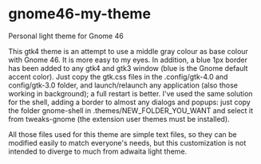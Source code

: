 # gnome46-my-theme
Personal light theme for Gnome 46

This gtk4 theme is an attempt to use a middle gray colour as base colour with Gnome 46. It is more easy to my eyes. In addition, a blue 1px border has been added to any gtk4 and gtk3 window (blue is the Gnome default accent color). Just copy the gtk.css files in the .config/gtk-4.0 and config/gtk-3.0 folder, and launch/relaunch any application (also those working in background); a full restart is better. I've used the same solution for the shell, adding a border to almost any dialogs and popups: just copy the folder gnome-shell in .themes/NEW_FOLDER_YOU_WANT and select it from tweaks-gnome (the extension user themes must be installed).

All those files used for this theme are simple text files, so they can be modified easily to match everyone's needs, but this customization is not intended to diverge to much from adwaita light theme.
